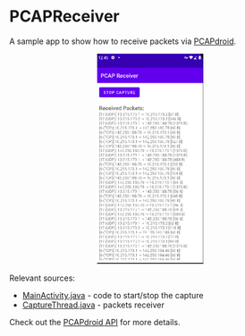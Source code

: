 # PCAPReceiver
A sample app to show how to receive packets via [PCAPdroid](https://github.com/emanuele-f/PCAPdroid).

<p align="center">
<img src="https://raw.githubusercontent.com/emanuele-f/PCAPReceiver/master/screenshots/app.png" width="190" />
</p>

Relevant sources:
 - [MainActivity.java](https://github.com/emanuele-f/PCAPReceiver/blob/master/app/src/main/java/com/emanuelef/pcap_receiver/MainActivity.java) - code to start/stop the capture
 - [CaptureThread.java](https://github.com/emanuele-f/PCAPReceiver/blob/master/app/src/main/java/com/emanuelef/pcap_receiver/CaptureThread.java) - packets receiver
 
 Check out the [PCAPdroid API](https://github.com/emanuele-f/PCAPdroid/blob/master/docs/app_api.md) for more details.
